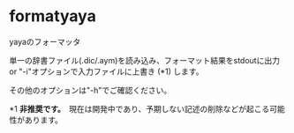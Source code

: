 # formatyaya

yayaのフォーマッタ

単一の辞書ファイル(.dic/.aym)を読み込み、フォーマット結果をstdoutに出力 or "-i"オプションで入力ファイルに上書き (*1) します。

その他のオプションは"-h"でご確認ください。

*1 **非推奨です。**　現在は開発中であり、予期しない記述の削除などが起こる可能性があります。
